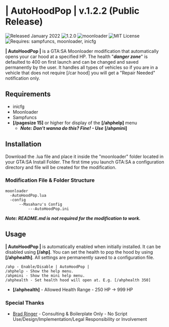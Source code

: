 # | AutoHoodPop | v.1.2.2 (Public Release)
![Released January 2022](https://img.shields.io/badge/release%20date-January%202022-purple)
![1.2.0](https://raster.shields.io/badge/version-v1.2.2-blue)
![moonloader](https://img.shields.io/badge/lua-moonloader-orange)
![MIT License](https://img.shields.io/badge/license-MIT-green)
![Requires: sampfuncs, moonloader, inicfg](https://img.shields.io/badge/requires-sampfuncs%20|%20moonloader%20|%20inicfg-red)


**| AutoHoodPop |** is a GTA:SA Moonloader modification that automatically opens your car hood at a specified HP. The health "***danger zone***" is defaulted to 400 on first launch and can be changed and saved permanently by the user. It handles all types of vehicles so if you are in a vehicle that does not require [/car hood] you will get a "Repair Needed" notification only.

## Requirements
- inicfg
- Moonloader
- Sampfuncs
- **[/pagesize 15]** or higher for display of the **[/ahphelp]** menu
  - ***Note: Don't wanna do this? Fine! - Use*** **[/ahpmini]**

## Installation
Download the .lua file and place it inside the "moonloader" folder located in your GTA:SA Install Folder. The first time you launch GTA:SA a configuration directory and file will be created for the modification.

### Modification File & Folder Structure
```
moonloader
  -AutoHoodPop.lua
  -config
      --Masaharu's Config
          ---AutoHoodPop.ini
```

***Note: README.md is not required for the modification to work.***

## Usage
**| AutoHoodPop |** is automatically enabled when initially installed. It can be disabled using **[/ahp]**. You can set the health to pop the hood by using **[/ahphealth]**. All settings are permanently saved to a configuration file.

```
/ahp - Enable/Disable | AutoHoodPop |
/ahphelp - Show the help menu.
/ahpmini - Show the mini help menu.
/ahphealth - Set health hood will open at. E.g. [/ahphealth 350]
```

- **[/ahphealth]** - Allowed Health Range - 250 HP -> 999 HP

### Special Thanks
- [Brad Ringer](https://forums.hzgaming.net/member.php/34885-Brad-Ringer) - Consulting & Boilerplate Only - No Script Use/Design/Implementation/Legal Responsibility or Involvement
